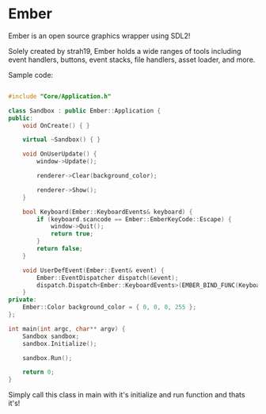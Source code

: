 # Ember

Ember is an open source graphics wrapper using SDL2!

Solely created by strah19, Ember holds a wide ranges of tools including event handlers, buttons, event stacks, file handlers, asset loader, and more.

Sample code:
```c++

#include "Core/Application.h"

class Sandbox : public Ember::Application {
public:
	void OnCreate() { }

	virtual ~Sandbox() { }

	void OnUserUpdate() {
		window->Update();

		renderer->Clear(background_color);

		renderer->Show();
	}

	bool Keyboard(Ember::KeyboardEvents& keyboard) {
		if (keyboard.scancode == Ember::EmberKeyCode::Escape) {
			window->Quit();
			return true;
		}
		return false;
	}

	void UserDefEvent(Ember::Event& event) {
		Ember::EventDispatcher dispatch(&event);
		dispatch.Dispatch<Ember::KeyboardEvents>(EMBER_BIND_FUNC(Keyboard));
	}
private:
	Ember::Color background_color = { 0, 0, 0, 255 };
};

int main(int argc, char** argv) {
	Sandbox sandbox;
	sandbox.Initialize();

	sandbox.Run();

	return 0;
}

```

Simply call this class in main with it's initialize and run function and thats it's!
